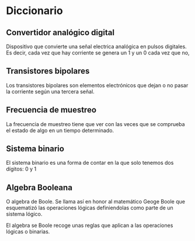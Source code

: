 # Diccionario


## Convertidor analógico digital

Dispositivo que convierte una señal electrica analógica en pulsos digitales.
Es decir, cada vez que hay corriente se genera un 1 y un 0 cada vez que no,

## Transistores bipolares

Los transistores bipolares son elementos electrónicos que dejan o no pasar la corriente según una tercera señal. 

## Frecuencia de muestreo

La frecuencia de muestreo tiene que ver con las veces que se comprueba el estado de algo en un tiempo determinado.

## Sistema binario

El sistema binario es una forma de contar en la que solo tenemos dos dígitos: 0 y 1

## Algebra Booleana

O algebra de Boole. Se llama así en honor al matemático Geoge Boole que esquematizó las operaciones lógicas definiendolas
como parte de un sistema lógico.

El algebra se Boole recoge unas reglas que aplican a las operaciones lógicas o binarias.


